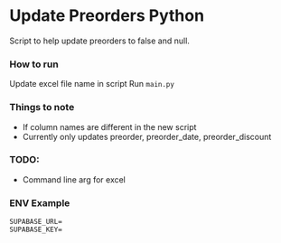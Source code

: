 # Update Preorders Python
Script to help update preorders to false and null.

### How to run
Update excel file name in script
Run `main.py`

### Things to note
- If column names are different in the new script
- Currently only updates preorder, preorder_date, preorder_discount

### TODO:
- Command line arg for excel


### ENV Example
```
SUPABASE_URL=
SUPABASE_KEY=
```